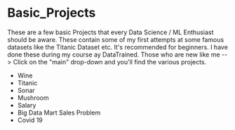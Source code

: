 # Basic_Projects
These are a few basic Projects that every Data Science / ML Enthusiast should be aware. These contain some of my first attempts at some famous datasets like the Titanic Dataset etc. It's recommended for beginners. I have done these during my course ay DataTrained.
Those who are new like me --> Click on the "main" drop-down and you'll find the various projects.
* Wine
* Titanic
* Sonar
* Mushroom
* Salary
* Big Data Mart Sales Problem
* Covid 19
